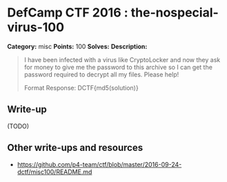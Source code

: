 # DefCamp CTF 2016 : the-nospecial-virus-100

**Category:** misc
**Points:** 100
**Solves:**
**Description:**

> I have been infected with a virus like CryptoLocker and now they ask for money to give me the password to this archive so I can get the password required to decrypt all my files. Please help!
>
>
> Format Response: DCTF{md5(solution)}

## Write-up

(TODO)

## Other write-ups and resources

* https://github.com/p4-team/ctf/blob/master/2016-09-24-dctf/misc100/README.md
